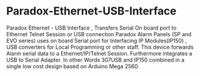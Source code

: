 # Paradox-Ethernet-USB-Interface
Paradox Ethernet - USB Interface , Transfers Serial On board port to Ethernet Telnet Session or USB connection
Paradox Alarm Panels (SP and EVO series) uses on board Serial port for Interfacing IP Modules(IP150) , USB converters for Local Programming or other staff.
This device forwards Alarm serial data to a Ethernet/IP/Telnet Session. Furthermore integrates a USB to Serial Adapter. 
In other Words 307USB and IP150 combined in a single low cost design based on Arduino Mega 2560. 

